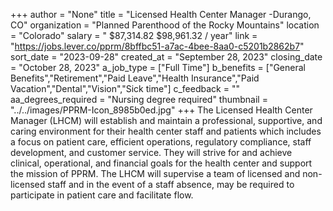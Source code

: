 +++
author = "None"
title = "Licensed Health Center Manager -Durango, CO"
organization = "Planned Parenthood of the Rocky Mountains"
location = "Colorado"
salary = " $87,314.82   $98,961.32 / year"
link = "https://jobs.lever.co/pprm/8bffbc51-a7ac-4bee-8aa0-c5201b2862b7"
sort_date = "2023-09-28"
created_at = "September 28, 2023"
closing_date = "October 28, 2023"
a_job_type = ["Full Time"]
b_benefits = ["General Benefits","Retirement","Paid Leave","Health Insurance","Paid Vacation","Dental","Vision","Sick time"]
c_feedback = ""
aa_degrees_required = "Nursing degree required"
thumbnail = "../../images/PPRM-Icon_8985b0ed.jpg"
+++
The Licensed Health Center Manager (LHCM) will establish and maintain a professional, supportive, and caring environment for their health center staff and patients which includes a focus on patient care, efficient operations, regulatory compliance, staff development, and customer service. They will strive for and achieve clinical, operational, and financial goals for the health center and support the mission of PPRM. The LHCM will supervise a team of licensed and non-licensed staff and in the event of a staff absence, may be required to participate in patient care and facilitate flow.